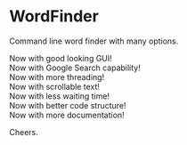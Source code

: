 # WordFinder
Command line word finder with many options.

Now with good looking GUI!  
Now with Google Search capability!  
Now with more threading!  
Now with scrollable text!  
Now with less waiting time!  
Now with better code structure!  
Now with more documentation!  

Cheers.
